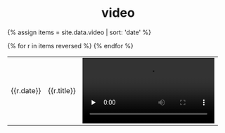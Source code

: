 <div style="text-align: center;">
  <h1>video</h1>
</div>

{% assign items = site.data.video | sort: 'date' %}
<table>
{% for r in items reversed %}
    <tr>
        <td>{{r.date}}</td>
        <td>
            {{r.title}}
        </td>
        <td>
            <video src="{{site.url}}/recordings/{{r.path}}" controls preload="none" />
        </td>
    </tr>
{% endfor %}
</table>

